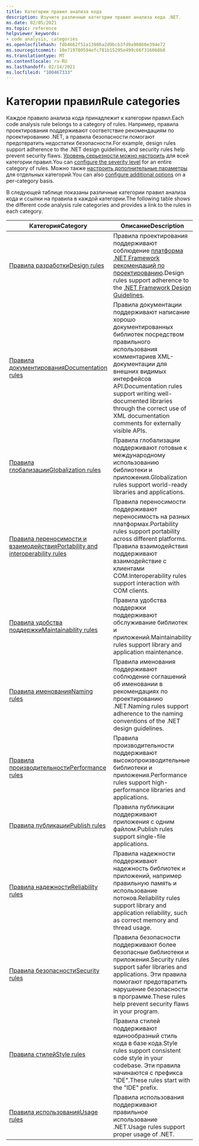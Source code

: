 ```yaml
---
title: Категории правил анализа кода
description: Изучите различные категории правил анализа кода .NET.
ms.date: 02/05/2021
ms.topic: reference
helpviewer_keywords:
- code analysis, categories
ms.openlocfilehash: fdb4662f52a13906a2d9bcb3fd9a90860e394e72
ms.sourcegitcommit: 10e719780594efc781b15295e499c66f316068b8
ms.translationtype: MT
ms.contentlocale: ru-RU
ms.lasthandoff: 02/14/2021
ms.locfileid: "100467333"
---
```

# <a name="rule-categories"></a><span data-ttu-id="9e718-103">Категории правил</span><span class="sxs-lookup"><span data-stu-id="9e718-103">Rule categories</span></span>

<span data-ttu-id="9e718-104">Каждое правило анализа кода принадлежит к категории правил.</span><span class="sxs-lookup"><span data-stu-id="9e718-104">Each code analysis rule belongs to a category of rules.</span></span> <span data-ttu-id="9e718-105">Например, правила проектирования поддерживают соответствие рекомендациям по проектированию .NET, а правила безопасности помогают предотвратить недостатки безопасности.</span><span class="sxs-lookup"><span data-stu-id="9e718-105">For example, design rules support adherence to the .NET design guidelines, and security rules help prevent security flaws.</span></span> <span data-ttu-id="9e718-106">[Уровень серьезности можно настроить](configuration-options.md#scope) для всей категории правил.</span><span class="sxs-lookup"><span data-stu-id="9e718-106">You can [configure the severity level](configuration-options.md#scope) for an entire category of rules.</span></span> <span data-ttu-id="9e718-107">Можно также [настроить дополнительные параметры](code-quality-rule-options.md#category-of-rules) для отдельных категорий.</span><span class="sxs-lookup"><span data-stu-id="9e718-107">You can also [configure additional options](code-quality-rule-options.md#category-of-rules) on a per-category basis.</span></span>

<span data-ttu-id="9e718-108">В следующей таблице показаны различные категории правил анализа кода и ссылки на правила в каждой категории.</span><span class="sxs-lookup"><span data-stu-id="9e718-108">The following table shows the different code analysis rule categories and provides a link to the rules in each category.</span></span>

| <span data-ttu-id="9e718-109">Категория</span><span class="sxs-lookup"><span data-stu-id="9e718-109">Category</span></span> | <span data-ttu-id="9e718-110">Описание</span><span class="sxs-lookup"><span data-stu-id="9e718-110">Description</span></span> |
| - | - |
| [<span data-ttu-id="9e718-111">Правила разработки</span><span class="sxs-lookup"><span data-stu-id="9e718-111">Design rules</span></span>](quality-rules/design-warnings.md) | <span data-ttu-id="9e718-112">Правила проектирования поддерживают соблюдение [платформа .NET Framework рекомендаций по проектированию](../../standard/design-guidelines/index.md).</span><span class="sxs-lookup"><span data-stu-id="9e718-112">Design rules support adherence to the [.NET Framework Design Guidelines](../../standard/design-guidelines/index.md).</span></span> |
| [<span data-ttu-id="9e718-113">Правила документирования</span><span class="sxs-lookup"><span data-stu-id="9e718-113">Documentation rules</span></span>](quality-rules/documentation-warnings.md) | <span data-ttu-id="9e718-114">Правила документации поддерживают написание хорошо документированных библиотек посредством правильного использования комментариев XML-документации для внешних видимых интерфейсов API.</span><span class="sxs-lookup"><span data-stu-id="9e718-114">Documentation rules support writing well-documented libraries through the correct use of XML documentation comments for externally visible APIs.</span></span> |
| [<span data-ttu-id="9e718-115">Правила глобализации</span><span class="sxs-lookup"><span data-stu-id="9e718-115">Globalization rules</span></span>](quality-rules/globalization-warnings.md) | <span data-ttu-id="9e718-116">Правила глобализации поддерживают готовые к международному использованию библиотеки и приложения.</span><span class="sxs-lookup"><span data-stu-id="9e718-116">Globalization rules support world-ready libraries and applications.</span></span> |
| [<span data-ttu-id="9e718-117">Правила переносимости и взаимодействия</span><span class="sxs-lookup"><span data-stu-id="9e718-117">Portability and interoperability rules</span></span>](quality-rules/interoperability-warnings.md) | <span data-ttu-id="9e718-118">Правила переносимости поддерживают переносимость на разных платформах.</span><span class="sxs-lookup"><span data-stu-id="9e718-118">Portability rules support portability across different platforms.</span></span> <span data-ttu-id="9e718-119">Правила взаимодействия поддерживают взаимодействие с клиентами COM.</span><span class="sxs-lookup"><span data-stu-id="9e718-119">Interoperability rules support interaction with COM clients.</span></span> |
| [<span data-ttu-id="9e718-120">Правила удобства поддержки</span><span class="sxs-lookup"><span data-stu-id="9e718-120">Maintainability rules</span></span>](quality-rules/maintainability-warnings.md) | <span data-ttu-id="9e718-121">Правила удобства поддержки поддерживают обслуживание библиотек и приложений.</span><span class="sxs-lookup"><span data-stu-id="9e718-121">Maintainability rules support library and application maintenance.</span></span> |
| [<span data-ttu-id="9e718-122">Правила именования</span><span class="sxs-lookup"><span data-stu-id="9e718-122">Naming rules</span></span>](quality-rules/naming-warnings.md) | <span data-ttu-id="9e718-123">Правила именования поддерживают соблюдение соглашений об именовании в рекомендациях по проектированию .NET.</span><span class="sxs-lookup"><span data-stu-id="9e718-123">Naming rules support adherence to the naming conventions of the .NET design guidelines.</span></span> |
| [<span data-ttu-id="9e718-124">Правила производительности</span><span class="sxs-lookup"><span data-stu-id="9e718-124">Performance rules</span></span>](quality-rules/performance-warnings.md) | <span data-ttu-id="9e718-125">Правила производительности поддерживают высокопроизводительные библиотеки и приложения.</span><span class="sxs-lookup"><span data-stu-id="9e718-125">Performance rules support high-performance libraries and applications.</span></span> |
| [<span data-ttu-id="9e718-126">Правила публикации</span><span class="sxs-lookup"><span data-stu-id="9e718-126">Publish rules</span></span>](quality-rules/publish-warnings.md) | <span data-ttu-id="9e718-127">Правила публикации поддерживают приложения с одним файлом.</span><span class="sxs-lookup"><span data-stu-id="9e718-127">Publish rules support single-file applications.</span></span> |
| [<span data-ttu-id="9e718-128">Правила надежности</span><span class="sxs-lookup"><span data-stu-id="9e718-128">Reliability rules</span></span>](quality-rules/reliability-warnings.md) | <span data-ttu-id="9e718-129">Правила надежности поддерживают надежность библиотек и приложений, например правильную память и использование потоков.</span><span class="sxs-lookup"><span data-stu-id="9e718-129">Reliability rules support library and application reliability, such as correct memory and thread usage.</span></span> |
| [<span data-ttu-id="9e718-130">Правила безопасности</span><span class="sxs-lookup"><span data-stu-id="9e718-130">Security rules</span></span>](quality-rules/security-warnings.md) | <span data-ttu-id="9e718-131">Правила безопасности поддерживают более безопасные библиотеки и приложения.</span><span class="sxs-lookup"><span data-stu-id="9e718-131">Security rules support safer libraries and applications.</span></span> <span data-ttu-id="9e718-132">Эти правила помогают предотвратить нарушение безопасности в программе.</span><span class="sxs-lookup"><span data-stu-id="9e718-132">These rules help prevent security flaws in your program.</span></span> |
| [<span data-ttu-id="9e718-133">Правила стилей</span><span class="sxs-lookup"><span data-stu-id="9e718-133">Style rules</span></span>](style-rules/index.md) | <span data-ttu-id="9e718-134">Правила стилей поддерживают единообразный стиль кода в базе кода.</span><span class="sxs-lookup"><span data-stu-id="9e718-134">Style rules support consistent code style in your codebase.</span></span> <span data-ttu-id="9e718-135">Эти правила начинаются с префикса "IDE".</span><span class="sxs-lookup"><span data-stu-id="9e718-135">These rules start with the "IDE" prefix.</span></span> |
| [<span data-ttu-id="9e718-136">Правила использования</span><span class="sxs-lookup"><span data-stu-id="9e718-136">Usage rules</span></span>](quality-rules/usage-warnings.md) | <span data-ttu-id="9e718-137">Правила использования поддерживают правильное использование .NET.</span><span class="sxs-lookup"><span data-stu-id="9e718-137">Usage rules support proper usage of .NET.</span></span> |
